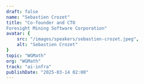```yaml
---
draft: false
name: "Sebastien Crozet"
title: "Co-founder and CTO
Foresight Mining Software Corporation"
avatar: {
    src: "/images/speakers/sebastien-crozet.jpeg",
    alt: "Sebastien Crozet"
}
topic: "WGMath"
org: "WGMath"
track: "ai-infra"
publishDate: "2025-03-14 02:00"
---
```

